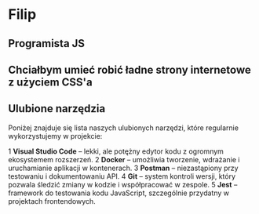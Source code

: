 # Filip

## Programista JS

## Chciałbym umieć robić ładne strony internetowe z użyciem CSS'a

## Ulubione narzędzia

Poniżej znajduje się lista naszych ulubionych narzędzi, które regularnie wykorzystujemy w projekcie:

1 **Visual Studio Code** – lekki, ale potężny edytor kodu z ogromnym ekosystemem rozszerzeń.
2 **Docker** – umożliwia tworzenie, wdrażanie i uruchamianie aplikacji w kontenerach.
3 **Postman** – niezastąpiony przy testowaniu i dokumentowaniu API.
4 **Git** – system kontroli wersji, który pozwala śledzić zmiany w kodzie i współpracować w zespole.
5 **Jest** – framework do testowania kodu JavaScript, szczególnie przydatny w projektach frontendowych.

<!-- ## musze coś dopisać bo chyba popsułem :< -->
